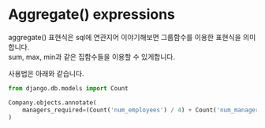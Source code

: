 # Aggregate\(\) expressions

aggregate\(\) 표현식은 sql에 연관지어 이야기해보면 그룹함수를 이용한 표현식을 의미합니다.  
sum, max, min과 같은 집함수들을 이용할 수 있게합니다.  
  
사용법은 아래와 같습니다.

```python
from django.db.models import Count

Company.objects.annotate(
    managers_required=(Count('num_employees') / 4) + Count('num_managers')
)
```



